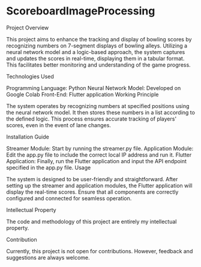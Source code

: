 # ScoreboardImageProcessing
Project Overview

This project aims to enhance the tracking and display of bowling scores by recognizing numbers on 7-segment displays of bowling alleys. Utilizing a neural network model and a logic-based approach, the system captures and updates the scores in real-time, displaying them in a tabular format. This facilitates better monitoring and understanding of the game progress.

Technologies Used

Programming Language: Python
Neural Network Model: Developed on Google Colab
Front-End: Flutter application
Working Principle

The system operates by recognizing numbers at specified positions using the neural network model. It then stores these numbers in a list according to the defined logic. This process ensures accurate tracking of players' scores, even in the event of lane changes.

Installation Guide

Streamer Module: Start by running the streamer.py file.
Application Module: Edit the app.py file to include the correct local IP address and run it.
Flutter Application: Finally, run the Flutter application and input the API endpoint specified in the app.py file.
Usage

The system is designed to be user-friendly and straightforward. After setting up the streamer and application modules, the Flutter application will display the real-time scores. Ensure that all components are correctly configured and connected for seamless operation.

Intellectual Property

The code and methodology of this project are entirely my intellectual property.

Contribution

Currently, this project is not open for contributions. However, feedback and suggestions are always welcome.
